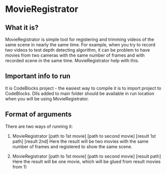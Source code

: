 # MovieRegistrator

## What it is?

MovieRegistrator is simple tool for registering and trimming videos of the same scene in nearly the same time.
For example, when you try to record two videos to test depth detecting algorithm, it can be problem to have movies from two cameras with the same number of frames and with recorded scene in the same time.
MovieRegistrator help with this.

## Important info to run

It is CodeBlocks project - the easiest way to compile it is to import project to CodeBlocks.
Dlls added to main folder should be available in run location when you will be using MovieRegistrator.

## Format of arguments

There are two ways of running it:

1) MovieRegistrator [path to 1st movie] [path to second movie] [result 1st path] [result 2nd]
Here the result will be two movies with the same number of frames and registered to show the same scene.

2) MovieRegistrator [path to 1st movie] [path to second movie] [result path]
Here the result will be one movie, which will be glued from result movies from 1)

